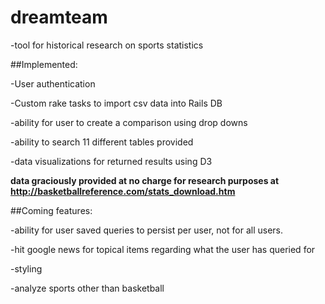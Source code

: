 # dreamteam

-tool for historical research on sports statistics

##Implemented:

-User authentication

-Custom rake tasks to import csv data into Rails DB

-ability for user to create a comparison using drop downs

-ability to search 11 different tables provided

-data visualizations for returned results using D3

**data graciously provided at no charge for research purposes at http://basketballreference.com/stats_download.htm**

##Coming features:

-ability for user saved queries to persist per user, not for all users.

-hit google news for topical items regarding what the user has queried for

-styling

-analyze sports other than basketball

